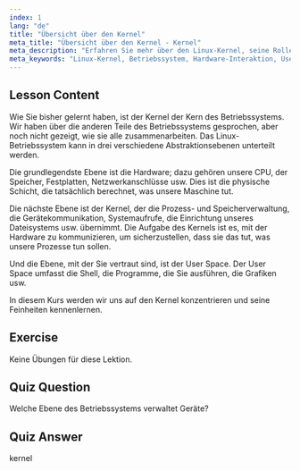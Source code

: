 ```yaml
---
index: 1
lang: "de"
title: "Übersicht über den Kernel"
meta_title: "Übersicht über den Kernel - Kernel"
meta_description: "Erfahren Sie mehr über den Linux-Kernel, seine Rolle im Betriebssystem und wie er mit Hardware und dem User Space interagiert. Verstehen Sie die Kernkomponenten des Betriebssystems."
meta_keywords: "Linux-Kernel, Betriebssystem, Hardware-Interaktion, User Space, Linux-Tutorial, Anfängerleitfaden"
---
```


## Lesson Content

Wie Sie bisher gelernt haben, ist der Kernel der Kern des Betriebssystems. Wir haben über die anderen Teile des Betriebssystems gesprochen, aber noch nicht gezeigt, wie sie alle zusammenarbeiten. Das Linux-Betriebssystem kann in drei verschiedene Abstraktionsebenen unterteilt werden.

Die grundlegendste Ebene ist die Hardware; dazu gehören unsere CPU, der Speicher, Festplatten, Netzwerkanschlüsse usw. Dies ist die physische Schicht, die tatsächlich berechnet, was unsere Maschine tut.

Die nächste Ebene ist der Kernel, der die Prozess- und Speicherverwaltung, die Gerätekommunikation, Systemaufrufe, die Einrichtung unseres Dateisystems usw. übernimmt. Die Aufgabe des Kernels ist es, mit der Hardware zu kommunizieren, um sicherzustellen, dass sie das tut, was unsere Prozesse tun sollen.

Und die Ebene, mit der Sie vertraut sind, ist der User Space. Der User Space umfasst die Shell, die Programme, die Sie ausführen, die Grafiken usw.

In diesem Kurs werden wir uns auf den Kernel konzentrieren und seine Feinheiten kennenlernen.

## Exercise

Keine Übungen für diese Lektion.

## Quiz Question

Welche Ebene des Betriebssystems verwaltet Geräte?

## Quiz Answer

kernel
